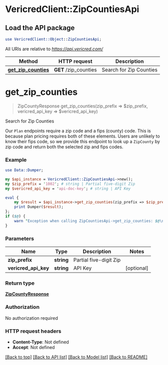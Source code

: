 # VericredClient::ZipCountiesApi

## Load the API package
```perl
use VericredClient::Object::ZipCountiesApi;
```

All URIs are relative to *https://api.vericred.com/*

Method | HTTP request | Description
------------- | ------------- | -------------
[**get_zip_counties**](ZipCountiesApi.md#get_zip_counties) | **GET** /zip_counties | Search for Zip Counties


# **get_zip_counties**
> ZipCountyResponse get_zip_counties(zip_prefix => $zip_prefix, vericred_api_key => $vericred_api_key)

Search for Zip Counties

Our `Plan` endpoints require a zip code and a fips (county) code.  This is because plan pricing requires both of these elements.  Users are unlikely to know their fips code, so we provide this endpoint to look up a `ZipCounty` by zip code and return both the selected zip and fips codes.

### Example 
```perl
use Data::Dumper;

my $api_instance = VericredClient::ZipCountiesApi->new();
my $zip_prefix = '1002'; # string | Partial five-digit Zip
my $vericred_api_key = 'api-doc-key'; # string | API Key

eval { 
    my $result = $api_instance->get_zip_counties(zip_prefix => $zip_prefix, vericred_api_key => $vericred_api_key);
    print Dumper($result);
};
if ($@) {
    warn "Exception when calling ZipCountiesApi->get_zip_counties: $@\n";
}
```

### Parameters

Name | Type | Description  | Notes
------------- | ------------- | ------------- | -------------
 **zip_prefix** | **string**| Partial five-digit Zip | 
 **vericred_api_key** | **string**| API Key | [optional] 

### Return type

[**ZipCountyResponse**](ZipCountyResponse.md)

### Authorization

No authorization required

### HTTP request headers

 - **Content-Type**: Not defined
 - **Accept**: Not defined

[[Back to top]](#) [[Back to API list]](../README.md#documentation-for-api-endpoints) [[Back to Model list]](../README.md#documentation-for-models) [[Back to README]](../README.md)

